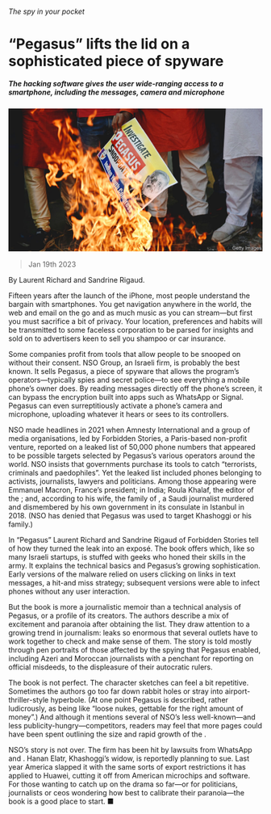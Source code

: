 ###### The spy in your pocket

# “Pegasus” lifts the lid on a sophisticated piece of spyware 

##### The hacking software gives the user wide-ranging access to a smartphone, including the messages, camera and microphone 

![image](images/20230121_CUP001.jpg) 

> Jan 19th 2023 

By Laurent Richard and Sandrine Rigaud.

Fifteen years after the launch of the iPhone, most people understand the bargain with smartphones. You get navigation anywhere in the world, the web and email on the go and as much music as you can stream—but first you must sacrifice a bit of privacy. Your location, preferences and habits will be transmitted to some faceless corporation to be parsed for insights and sold on to advertisers keen to sell you shampoo or car insurance.

Some companies profit from tools that allow people to be snooped on without their consent. NSO Group, an Israeli firm, is probably the best known. It sells Pegasus, a piece of spyware that allows the program’s operators—typically spies and secret police—to see everything a mobile phone’s owner does. By reading messages directly off the phone’s screen, it can bypass the encryption built into apps such as WhatsApp or Signal. Pegasus can even surreptitiously activate a phone’s camera and microphone, uploading whatever it hears or sees to its controllers.

NSO made headlines in 2021 when Amnesty International and a group of media organisations, led by Forbidden Stories, a Paris-based non-profit venture, reported on a leaked list of 50,000 phone numbers that appeared to be possible targets selected by Pegasus’s various operators around the world. NSO insists that governments purchase its tools to catch “terrorists, criminals and paedophiles”. Yet the leaked list included phones belonging to activists, journalists, lawyers and politicians. Among those appearing were Emmanuel Macron, France’s president;  in India; Roula Khalaf, the editor of the ; and, according to his wife, the family of , a Saudi journalist murdered and dismembered by his own government in its consulate in Istanbul in 2018. (NSO has denied that Pegasus was used to target Khashoggi or his family.)

In “Pegasus” Laurent Richard and Sandrine Rigaud of Forbidden Stories tell of how they turned the leak into an exposé. The book offers  which, like so many Israeli startups, is stuffed with geeks who honed their skills in the army. It explains the technical basics and Pegasus’s growing sophistication. Early versions of the malware relied on users clicking on links in text messages, a hit-and miss strategy; subsequent versions were able to infect phones without any user interaction.

But the book is more a journalistic memoir than a technical analysis of Pegasus, or a profile of its creators. The authors describe a mix of excitement and paranoia after obtaining the list. They draw attention to a growing trend in journalism: leaks so enormous that several outlets have to work together to check and make sense of them. The story is told mostly through pen portraits of those affected by the spying that Pegasus enabled, including Azeri and Moroccan journalists with a penchant for reporting on official misdeeds, to the displeasure of their autocratic rulers. 

The book is not perfect. The character sketches can feel a bit repetitive. Sometimes the authors go too far down rabbit holes or stray into airport-thriller-style hyperbole. (At one point Pegasus is described, rather ludicrously, as being like “loose nukes, gettable for the right amount of money”.) And although it mentions several of NSO’s less well-known—and less publicity-hungry—competitors, readers may feel that more pages could have been spent outlining the size and rapid growth of the .

NSO’s story is not over. The firm has been hit by lawsuits from WhatsApp and . Hanan Elatr, Khashoggi’s widow, is reportedly planning to sue. Last year America slapped it with the same sorts of export restrictions it has applied to Huawei, cutting it off from American microchips and software. For those wanting to catch up on the drama so far—or for politicians, journalists or ceos wondering how best to calibrate their paranoia—the book is a good place to start. ■


